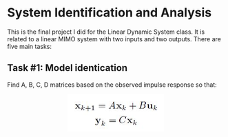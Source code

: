 # System Identification and Analysis

This is the final project I did for the Linear Dynamic System class. It is related to 
a linear MIMO system with two inputs and two outputs. There are five main tasks:

## Task #1: Model identication
Find A, B, C, D matrices based on the observed impulse response so that:

<p align="center">
<img style="float: center;" src="Figures\Eq1.jpg">
<p>